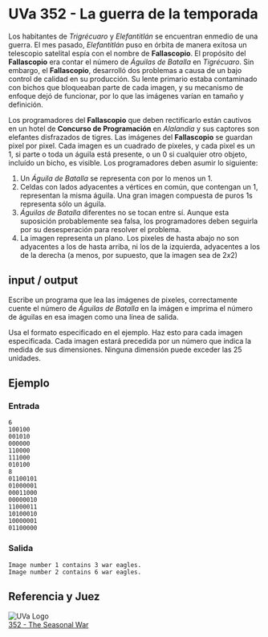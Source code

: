 # UVa 352 - La guerra de la temporada

Los habitantes de *Trigrécuaro* y *Elefantitlán* se encuentran enmedio de una guerra. El mes pasado, *Elefantitlán* puso en órbita de manera exitosa un telescopio satelital espía con el nombre de **Fallascopio**. El propósito del **Fallascopio** era contar el número de *Águilas de Batalla* en *Tigrécuaro*. Sin embargo, el **Fallascopio**, desarrolló dos problemas a causa de un bajo control de calidad en su producción. Su lente primario estaba contaminado con bichos que bloqueaban parte de cada imagen, y su mecanismo de enfoque dejó de funcionar, por lo que las imágenes varían en tamaño y definición.

Los programadores del **Fallascopio** que deben rectificarlo están cautivos en un hotel de **Concurso de Programación** en *Alalandia* y sus captores son elefantes disfrazados de tigres. Las imágenes del **Fallascopio** se guardan pixel por pixel. Cada imagen es un cuadrado de pixeles, y cada pixel es un $1$, si parte o toda un águila está presente, o un $0$ si cualquier otro objeto, incluído un bicho, es visible. Los programadores deben asumir lo siguiente:


  1. Un *Águila de Batalla* se representa con por lo menos un $1$.  
  2. Celdas con lados adyacentes a vértices en común, que contengan un $1$, representan la misma águila. Una gran imagen compuesta de puros $1$s representa sólo un águila.
  3. *Águilas de Batalla* diferentes no se tocan entre sí. Aunque esta suposición probablemente sea falsa, los programadores deben seguirla por su desesperación para resolver el problema.
  4. La imagen representa un plano. Los pixeles de hasta abajo no son adyacentes a los de hasta arriba, ni los de la izquierda, adyacentes a los de la derecha (a menos, por supuesto, que la imagen sea de $2x2$)
  
## input / output

Escribe un programa que lea las imágenes de pixeles, correctamente cuente el número de *Águilas de Batalla* en la imágen e imprima el número de águilas en esa imagen como una línea de salida.

Usa el formato especificado en el ejemplo. Haz esto para cada imagen especificada. Cada imagen estará precedida por un número que indica la medida de sus dimensiones. Ninguna dimensión puede exceder las 25 unidades.

## Ejemplo

### Entrada
```
6
100100
001010
000000
110000
111000
010100
8
01100101
01000001
00011000
00000010
11000011
10100010
10000001
01100000
```  

### Salida
```
Image number 1 contains 3 war eagles.
Image number 2 contains 6 war eagles.
```

## Referencia y Juez


![UVa Logo](https://uva.onlinejudge.org/templates/hm_yaml_2_5/img/onlinejudgelogo2.png)  
[352 - The Seasonal War](https://uva.onlinejudge.org/index.php?option=onlinejudge&page=show_problem&problem=288)
